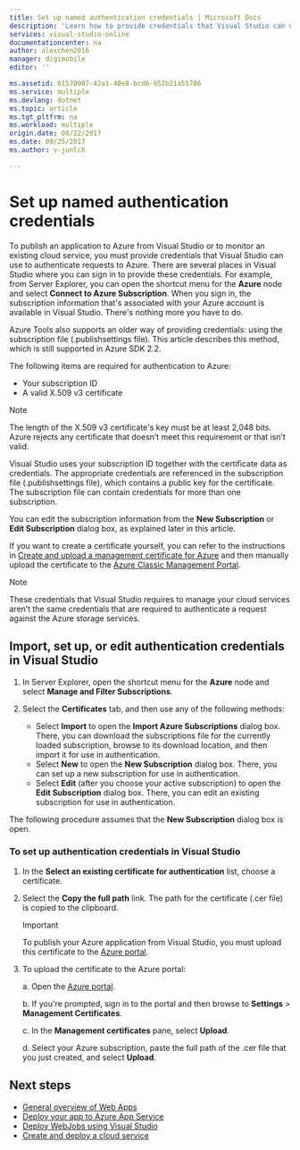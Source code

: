 ```yaml
---
title: Set up named authentication credentials | Microsoft Docs
description: 'Learn how to provide credentials that Visual Studio can use to authenticate requests to Azure, so you can publish an application to Azure from Visual Studio or monitor an existing cloud service.'
services: visual-studio-online
documentationcenter: na
author: alexchen2016
manager: digimobile
editor: ''

ms.assetid: 61570907-42a1-40e8-bcd6-952b21a55786
ms.service: multiple
ms.devlang: dotnet
ms.topic: article
ms.tgt_pltfrm: na
ms.workload: multiple
origin.date: 08/22/2017
ms.date: 09/25/2017
ms.author: v-junlch

---
```

# Set up named authentication credentials
To publish an application to Azure from Visual Studio or to monitor an existing cloud service, you must provide credentials that Visual Studio can use to authenticate requests to Azure. There are several places in Visual Studio where you can sign in to provide these credentials. For example, from Server Explorer, you can open the shortcut menu for the **Azure** node and select **Connect to Azure Subscription**. When you sign in, the subscription information that's associated with your Azure account is available in Visual Studio. There's nothing more you have to do.

Azure Tools also supports an older way of providing credentials: using the subscription file (.publishsettings file). This article describes this method, which is still supported in Azure SDK 2.2.

The following items are required for authentication to Azure:

- Your subscription ID
- A valid X.509 v3 certificate

> [!NOTE]
> The length of the X.509 v3 certificate's key must be at least 2,048 bits. Azure rejects any certificate that doesn’t meet this requirement or that isn’t valid.
>
>

Visual Studio uses your subscription ID together with the certificate data as credentials. The appropriate credentials are referenced in the subscription file (.publishsettings file), which contains a public key for the certificate. The subscription file can contain credentials for more than one subscription.

You can edit the subscription information from the **New Subscription** or **Edit Subscription** dialog box, as explained later in this article.

If you want to create a certificate yourself, you can refer to the instructions in [Create and upload a management certificate for Azure](/cloud-services/cloud-services-certs-create) and then manually upload the certificate to the [Azure Classic Management Portal](https://manage.windowsazure.cn).

> [!NOTE]
> These credentials that Visual Studio requires to manage your cloud services aren’t the same credentials that are required to authenticate a request against the Azure storage services.
>
>

## Import, set up, or edit authentication credentials in Visual Studio

1. In Server Explorer, open the shortcut menu for the **Azure** node and select **Manage and Filter Subscriptions**.
2. Select the **Certificates** tab, and then use any of the following methods:

    - Select **Import** to open the **Import Azure Subscriptions** dialog box. There, you can download the subscriptions file for the currently loaded subscription, browse to its download location, and then import it for use in authentication.
    - Select **New** to open the **New Subscription** dialog box. There, you can set up a new subscription for use in authentication.
    - Select **Edit** (after you choose your active subscription) to open the **Edit Subscription** dialog box. There, you can edit an existing subscription for use in authentication. 

The following procedure assumes that the **New Subscription** dialog box is open.

### To set up authentication credentials in Visual Studio
1. In the **Select an existing certificate for authentication** list, choose a certificate.
2. Select the **Copy the full path** link. The path for the certificate (.cer file) is copied to the clipboard.

   > [!IMPORTANT]
   > To publish your Azure application from Visual Studio, you must upload this certificate to the [Azure portal](https://portal.azure.cn).
   >
   >
3. To upload the certificate to the Azure portal:

   a. Open the [Azure portal](https://portal.azure.cn).
   
   b. If you're prompted, sign in to the portal and then browse to **Settings** > **Management Certificates**.
   
   c. In the **Management certificates** pane, select **Upload**.
   
   d. Select your Azure subscription, paste the full path of the .cer file that you just created, and select **Upload**.

## Next steps
- [General overview of Web Apps](/app-service-web/)
- [Deploy your app to Azure App Service](/app-service-web/web-sites-deploy) 
- [Deploy WebJobs using Visual Studio](/app-service-web/websites-dotnet-deploy-webjobs)
- [Create and deploy a cloud service](/cloud-services/cloud-services-how-to-create-deploy-portal)

<!--Update_Description: wording update -->  